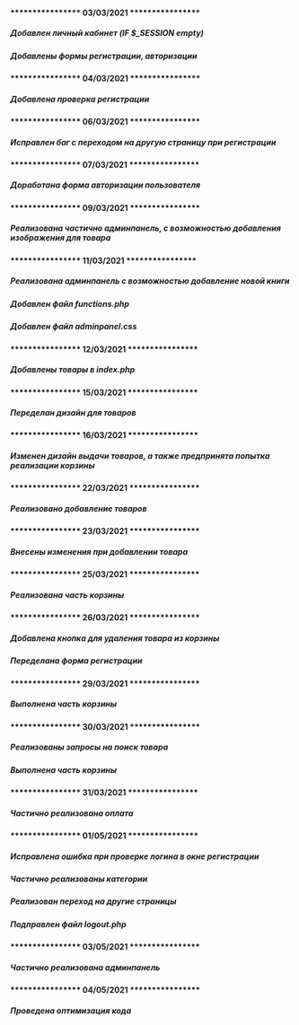 #### **************** **03/03/2021** ****************
##### Добавлен личный кабинет (IF $_SESSION empty)
##### Добавлены формы регистрации, авторизации      
#### **************** **04/03/2021** **************** 
##### Добавлена проверка регистрации
#### **************** **06/03/2021** ****************
##### Исправлен баг с переходом на другую страницу при регистрации
#### **************** **07/03/2021** ****************
##### Доработана форма авторизации пользователя
#### **************** **09/03/2021** ****************
##### Реализована частично админпанель, с возможностью добавления изображения для товара
#### **************** **11/03/2021** ****************
##### Реализована админпанель с возможностью добавление новой книги
##### Добавлен файл functions.php
##### Добавлен файл adminpanel.css
#### **************** **12/03/2021** ****************
##### Добавлены товары в index.php
#### **************** **15/03/2021** ****************
##### Переделан дизайн для товаров
#### **************** **16/03/2021** ****************
##### Изменен дизайн выдачи товаров, а также предпринята попытка реализации корзины
#### **************** **22/03/2021** ****************
##### Реализовано добавление товаров
#### **************** **23/03/2021** ****************
##### Внесены изменения при добавлении товара
#### **************** **25/03/2021** ****************
##### Реализована часть корзины
#### **************** **26/03/2021** ****************
##### Добавлена кнопка для удаления товара из корзины
##### Переделана форма регистрации
#### **************** **29/03/2021** ****************
##### Выполнена часть корзины
#### **************** **30/03/2021** ****************
##### Реализованы запросы на поиск товара
##### Выполнена часть корзины
#### **************** **31/03/2021** ****************
##### Частично реализована оплата
#### **************** **01/05/2021** ****************
##### Исправлена ошибка при проверке логина в окне регистрации
##### Частично реализованы категории
##### Реализован переход на другие страницы
##### Подправлен файл logout.php
#### **************** **03/05/2021** ****************
##### Частично реализована админпанель
#### **************** **04/05/2021** ****************
##### Проведена оптимизация кода

